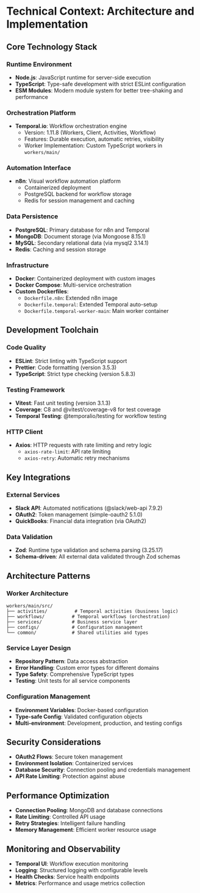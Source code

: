 # Technical Context: Architecture and Implementation

## Core Technology Stack

### Runtime Environment
- **Node.js**: JavaScript runtime for server-side execution
- **TypeScript**: Type-safe development with strict ESLint configuration
- **ESM Modules**: Modern module system for better tree-shaking and performance

### Orchestration Platform
- **Temporal.io**: Workflow orchestration engine
  - Version: 1.11.8 (Workers, Client, Activities, Workflow)
  - Features: Durable execution, automatic retries, visibility
  - Worker Implementation: Custom TypeScript workers in `workers/main/`

### Automation Interface
- **n8n**: Visual workflow automation platform
  - Containerized deployment
  - PostgreSQL backend for workflow storage
  - Redis for session management and caching

### Data Persistence
- **PostgreSQL**: Primary database for n8n and Temporal
- **MongoDB**: Document storage (via Mongoose 8.15.1)
- **MySQL**: Secondary relational data (via mysql2 3.14.1)
- **Redis**: Caching and session storage

### Infrastructure
- **Docker**: Containerized deployment with custom images
- **Docker Compose**: Multi-service orchestration
- **Custom Dockerfiles**:
  - `Dockerfile.n8n`: Extended n8n image
  - `Dockerfile.temporal`: Extended Temporal auto-setup
  - `Dockerfile.temporal-worker-main`: Main worker container

## Development Toolchain

### Code Quality
- **ESLint**: Strict linting with TypeScript support
- **Prettier**: Code formatting (version 3.5.3)
- **TypeScript**: Strict type checking (version 5.8.3)

### Testing Framework
- **Vitest**: Fast unit testing (version 3.1.3)
- **Coverage**: C8 and @vitest/coverage-v8 for test coverage
- **Temporal Testing**: @temporalio/testing for workflow testing

### HTTP Client
- **Axios**: HTTP requests with rate limiting and retry logic
  - `axios-rate-limit`: API rate limiting
  - `axios-retry`: Automatic retry mechanisms

## Key Integrations

### External Services
- **Slack API**: Automated notifications (@slack/web-api 7.9.2)
- **OAuth2**: Token management (simple-oauth2 5.1.0)
- **QuickBooks**: Financial data integration (via OAuth2)

### Data Validation
- **Zod**: Runtime type validation and schema parsing (3.25.17)
- **Schema-driven**: All external data validated through Zod schemas

## Architecture Patterns

### Worker Architecture
```
workers/main/src/
├── activities/          # Temporal activities (business logic)
├── workflows/          # Temporal workflows (orchestration)
├── services/           # Business service layer
├── configs/            # Configuration management
└── common/             # Shared utilities and types
```

### Service Layer Design
- **Repository Pattern**: Data access abstraction
- **Error Handling**: Custom error types for different domains
- **Type Safety**: Comprehensive TypeScript types
- **Testing**: Unit tests for all service components

### Configuration Management
- **Environment Variables**: Docker-based configuration
- **Type-safe Config**: Validated configuration objects
- **Multi-environment**: Development, production, and testing configs

## Security Considerations
- **OAuth2 Flows**: Secure token management
- **Environment Isolation**: Containerized services
- **Database Security**: Connection pooling and credentials management
- **API Rate Limiting**: Protection against abuse

## Performance Optimization
- **Connection Pooling**: MongoDB and database connections
- **Rate Limiting**: Controlled API usage
- **Retry Strategies**: Intelligent failure handling
- **Memory Management**: Efficient worker resource usage

## Monitoring and Observability
- **Temporal UI**: Workflow execution monitoring
- **Logging**: Structured logging with configurable levels
- **Health Checks**: Service health endpoints
- **Metrics**: Performance and usage metrics collection
